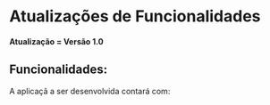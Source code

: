 # Atualizações de Funcionalidades

#### Atualização = Versão 1.0

## Funcionalidades:

  A aplicaçã a ser desenvolvida contará com:

